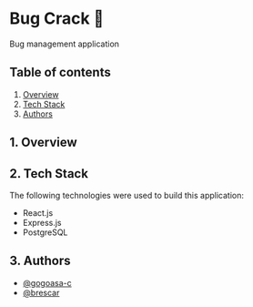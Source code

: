 # Bug Crack 🐜
Bug management application

## Table of contents
1. [Overview](#1-overview)
2. [Tech Stack](#2-tech-stack)
3. [Authors](#3-authors)

## 1. Overview


## 2. Tech Stack
The following technologies were used to build this application:

- React.js
- Express.js
- PostgreSQL

## 3. Authors
- [@gogoasa-c](https://github.com/gogoasa-c)
- [@brescar](https://github.com/brescar)
